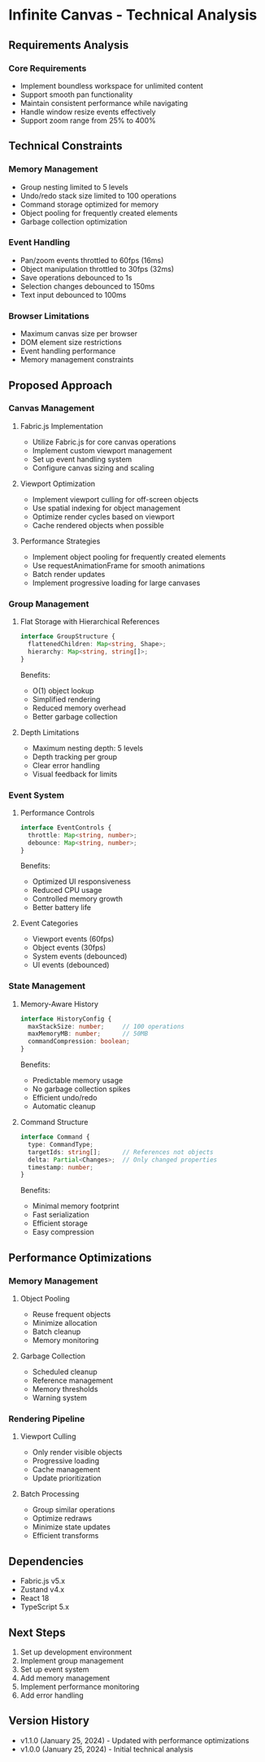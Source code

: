 # Infinite Canvas - Technical Analysis

## Requirements Analysis

### Core Requirements
- Implement boundless workspace for unlimited content
- Support smooth pan functionality
- Maintain consistent performance while navigating
- Handle window resize events effectively
- Support zoom range from 25% to 400%


## Technical Constraints

### Memory Management
- Group nesting limited to 5 levels
- Undo/redo stack size limited to 100 operations
- Command storage optimized for memory
- Object pooling for frequently created elements
- Garbage collection optimization

### Event Handling
- Pan/zoom events throttled to 60fps (16ms)
- Object manipulation throttled to 30fps (32ms)
- Save operations debounced to 1s
- Selection changes debounced to 150ms
- Text input debounced to 100ms

### Browser Limitations
- Maximum canvas size per browser
- DOM element size restrictions
- Event handling performance
- Memory management constraints

## Proposed Approach

### Canvas Management
1. Fabric.js Implementation
   - Utilize Fabric.js for core canvas operations
   - Implement custom viewport management
   - Set up event handling system
   - Configure canvas sizing and scaling

2. Viewport Optimization
   - Implement viewport culling for off-screen objects
   - Use spatial indexing for object management
   - Optimize render cycles based on viewport
   - Cache rendered objects when possible

3. Performance Strategies
   - Implement object pooling for frequently created elements
   - Use requestAnimationFrame for smooth animations
   - Batch render updates
   - Implement progressive loading for large canvases

### Group Management
1. Flat Storage with Hierarchical References
   ```typescript
   interface GroupStructure {
     flattenedChildren: Map<string, Shape>;
     hierarchy: Map<string, string[]>;
   }
   ```
   Benefits:
   - O(1) object lookup
   - Simplified rendering
   - Reduced memory overhead
   - Better garbage collection

2. Depth Limitations
   - Maximum nesting depth: 5 levels
   - Depth tracking per group
   - Clear error handling
   - Visual feedback for limits

### Event System
1. Performance Controls
   ```typescript
   interface EventControls {
     throttle: Map<string, number>;
     debounce: Map<string, number>;
   }
   ```
   Benefits:
   - Optimized UI responsiveness
   - Reduced CPU usage
   - Controlled memory growth
   - Better battery life

2. Event Categories
   - Viewport events (60fps)
   - Object events (30fps)
   - System events (debounced)
   - UI events (debounced)

### State Management
1. Memory-Aware History
   ```typescript
   interface HistoryConfig {
     maxStackSize: number;     // 100 operations
     maxMemoryMB: number;      // 50MB
     commandCompression: boolean;
   }
   ```
   Benefits:
   - Predictable memory usage
   - No garbage collection spikes
   - Efficient undo/redo
   - Automatic cleanup

2. Command Structure
   ```typescript
   interface Command {
     type: CommandType;
     targetIds: string[];      // References not objects
     delta: Partial<Changes>;  // Only changed properties
     timestamp: number;
   }
   ```
   Benefits:
   - Minimal memory footprint
   - Fast serialization
   - Efficient storage
   - Easy compression

## Performance Optimizations

### Memory Management
1. Object Pooling
   - Reuse frequent objects
   - Minimize allocation
   - Batch cleanup
   - Memory monitoring

2. Garbage Collection
   - Scheduled cleanup
   - Reference management
   - Memory thresholds
   - Warning system

### Rendering Pipeline
1. Viewport Culling
   - Only render visible objects
   - Progressive loading
   - Cache management
   - Update prioritization

2. Batch Processing
   - Group similar operations
   - Optimize redraws
   - Minimize state updates
   - Efficient transforms

## Dependencies
- Fabric.js v5.x
- Zustand v4.x
- React 18
- TypeScript 5.x

## Next Steps
1. Set up development environment
2. Implement group management
3. Set up event system
4. Add memory management
5. Implement performance monitoring
6. Add error handling

## Version History
- v1.1.0 (January 25, 2024) - Updated with performance optimizations
- v1.0.0 (January 25, 2024) - Initial technical analysis
